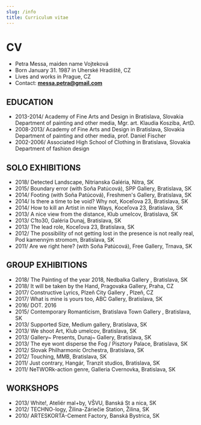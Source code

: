 ```yaml
---
slug: /info
title: Curriculum vitae
---
```

# CV

* Petra Messa, maiden name Vojteková
* Born January 31. 1987 in Uherské Hradiště, CZ
* Lives and works in Prague, CZ
* Contact: **messa.petra@gmail.com**

## EDUCATION

* 2013-2014/ Academy of Fine Arts and Design in Bratislava, Slovakia\
  Department of painting and other media, Mgr. art. Klaudia Kosziba, ArtD.
* 2008-2013/ Academy of Fine Arts and Design in Bratislava, Slovakia\
  Department of painting and other media,  prof. Daniel Fischer
* 2002-2006/ Associated High School of Clothing in Bratislava, Slovakia\
  Department of fashion design

## SOLO EXHIBITIONS

* 2018/ Detected Landscape, Nitrianska Galéria, Nitra, SK
* 2015/ Boundary error (with Soňa Patúcová), SPP Gallery, Bratislava, SK
* 2014/ Footing (with Soňa Patúcová), Freshmen's Gallery, Bratislava, SK
* 2014/ Is there a time to be void? Why not, Koceľova 23, Bratislava, SK
* 2014/ How to kill an Artist in nine Ways, Koceľova 23, Bratislava, SK
* 2013/ A nice view from the distance, Klub umelcov, Bratislava, SK
* 2013/ C1to30, Galéria Dunaj, Bratislava, SK
* 2013/ The lead role, Koceľova 23, Bratislava, SK
* 2012/ The possibility of not getting lost in the presence is not really real, Pod kamenným stromom, Bratislava, SK
* 2011/ Are we right here? (with Soňa Patúcová), Free Gallery, Trnava, SK

## GROUP EXHIBITIONS

* 2018/ The Painting of the year 2018, Nedbalka Gallery , Bratislava, SK
* 2018/ It will be taken by the Hand, Pragovaka Gallery, Praha, CZ
* 2017/ Constructive Lyrics, Plzeň City Gallery , Plzeň, CZ
* 2017/ What is mine is yours too, ABC Gallery, Bratislava, SK
* 2016/ DOT. 2016
* 2015/ Contemporary Romanticism, Bratislava Town Gallery , Bratislava, SK
* 2013/ Supported Size, Medium gallery, Bratislava, SK
* 2013/ We shoot Art, Klub umelcov, Bratislava, SK
* 2013/ Gallery\~ Presents, Dunaj\~ Gallery, Bratislava, SK
* 2013/ The eye wont disperse the Fog / Pisztory Palace, Bratislava, SK
* 2012/ Slovak Philharmonic Orchestra, Bratislava, SK
* 2012/ Touching, MMB, Bratislava, SK
* 2011/ Just contrary, Hangár, Tranzit studios, Bratislava, SK
* 2011/ NeTWORk-action genre, Galleria Cvernovka, Bratislava, SK

## WORKSHOPS

* 2013/ White!, Ateliér mal+by, VŠVU, Banská St a nica, SK
* 2012/ TECHNO-logy, Žilina-Záriečie Station, Žilina, SK
* 2010/ ARTESKORTA-Cement Factory, Banská Bystrica, SK
